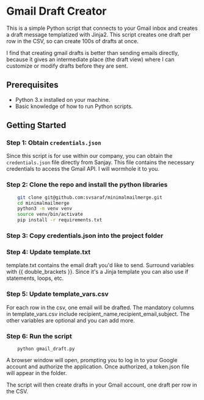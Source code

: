 # Gmail Draft Creator

This is a simple Python script that connects to your Gmail inbox and creates a draft message templatized with Jinja2. This script creates one draft per row in the CSV, so can create 100s of drafts at once. 

I find that creating gmail drafts is better than sending emails directly, because it gives an intermediate place (the draft view) where I can customize or modify drafts before they are sent. 

## Prerequisites

- Python 3.x installed on your machine.
- Basic knowledge of how to run Python scripts.

## Getting Started

### Step 1: Obtain `credentials.json`

Since this script is for use within our company, you can obtain the `credentials.json` file directly from Sanjay. This file contains the necessary credentials to access the Gmail API. I will wormhole it to you.

### Step 2: Clone the repo and install the python libraries

```bash
    git clone git@github.com:svsaraf/minimalmailmerge.git
    cd minimalmailmerge
    python3 -m venv venv
    source venv/bin/activate
    pip install -r requirements.txt
```

### Step 3: Copy credentials.json into the project folder

### Step 4: Update template.txt

template.txt contains the email draft you'd like to send. Surround variables with {{ double_brackets }}. Since it's a Jinja template you can also use if statements, loops, etc.

### Step 5: Update template_vars.csv

For each row in the csv, one email will be drafted. The mandatory columns in template_vars.csv include recipient_name,recipient_email,subject. The other variables are optional and you can add more. 

### Step 6: Run the script

```
    python gmail_draft.py
```

A browser window will open, prompting you to log in to your Google account and authorize the application. Once authorized, a token.json file will appear in the folder. 

The script will then create drafts in your Gmail account, one draft per row in the CSV.
